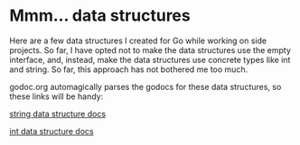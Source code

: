 # Mmm... data structures

Here are a few data structures I created for Go while
working on side projects. So far, I have opted not to
make the data structures use the empty interface, and,
instead, make the data structures use concrete types
like int and string. So far, this approach has not bothered
me too much.

godoc.org automagically parses the godocs for these data
structures, so these links will be handy:

[string data structure docs](https://godoc.org/github.com/manniwood/mmmdatastructures/strings)

[int data structure docs](https://godoc.org/github.com/manniwood/mmmdatastructures/ints)

